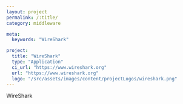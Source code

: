 ```yaml
---
layout: project
permalink: /:title/
category: middleware

meta:
  keywords: "WireShark"

project:
  title: "WireShark"
  type: "Application"
  ci_url: "https://www.wireshark.org"
  url: "https://www.wireshark.org"
  logo: "/src/assets/images/content/projectLogos/wireshark.png"
---
```


<p>WireShark</p>
